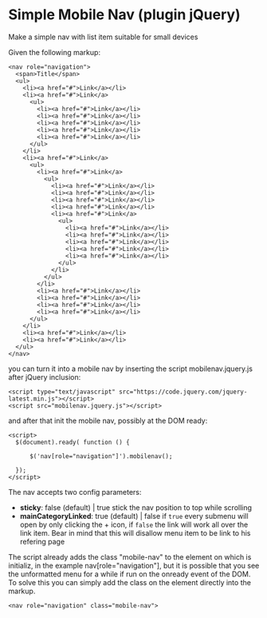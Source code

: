 # Simple Mobile Nav (plugin jQuery)
Make a simple nav with list item suitable for small devices

Given the following markup:

```
<nav role="navigation">
  <span>Title</span>
  <ul>
    <li><a href="#">Link</a></li>
    <li><a href="#">Link</a>
      <ul>
        <li><a href="#">Link</a></li>
        <li><a href="#">Link</a></li>
        <li><a href="#">Link</a></li>
        <li><a href="#">Link</a></li>
        <li><a href="#">Link</a></li>
      </ul>
    </li>
    <li><a href="#">Link</a>
      <ul>
        <li><a href="#">Link</a>
          <ul>
            <li><a href="#">Link</a></li>
            <li><a href="#">Link</a></li>
            <li><a href="#">Link</a></li>
            <li><a href="#">Link</a></li>
            <li><a href="#">Link</a>
              <ul>
                <li><a href="#">Link</a></li>
                <li><a href="#">Link</a></li>
                <li><a href="#">Link</a></li>
                <li><a href="#">Link</a></li>
                <li><a href="#">Link</a></li>
              </ul>
            </li>
          </ul>
        </li>
        <li><a href="#">Link</a></li>
        <li><a href="#">Link</a></li>
        <li><a href="#">Link</a></li>
        <li><a href="#">Link</a></li>
      </ul>
    </li>
    <li><a href="#">Link</a></li>
    <li><a href="#">Link</a></li>
  </ul>
</nav>
```

you can turn it into a mobile nav by inserting the script mobilenav.jquery.js after jQuery inclusion:

```
<script type="text/javascript" src="https://code.jquery.com/jquery-latest.min.js"></script>
<script src="mobilenav.jquery.js"></script>
```

and after that init the mobile nav, possibly at the DOM ready:

```
<script>
  $(document).ready( function () {

      $('nav[role="navigation"]').mobilenav();

  });
</script>
```

The nav accepts two config parameters:

- **sticky**: false (default) | true
stick the nav position to top while scrolling
- **mainCategoryLinked**: true (default) | false
if `true` every submenu will open by only clicking the + icon, if `false` the link will work all over the link item. Bear in mind that this will disallow menu item to be link to his refering page

The script already adds the class "mobile-nav" to the element on which is initializ, in the example nav[role="navigation"], but it is possible that you see the unformatted menu for a while if run on the onready event of the DOM. To solve this you can simply add the class on the element directly into the markup.

```
<nav role="navigation" class="mobile-nav">
```
